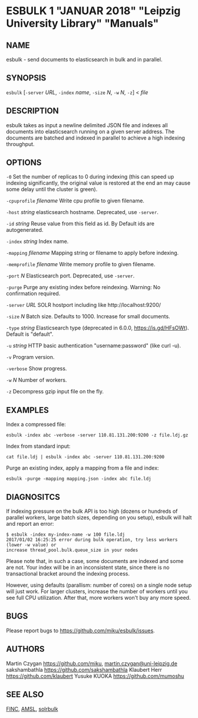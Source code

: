 ESBULK 1 "JANUAR 2018" "Leipzig University Library" "Manuals"
=============================================================

NAME
----

esbulk - send documents to elasticsearch in bulk and in parallel.

SYNOPSIS
--------

`esbulk` [`-server` *URL*, `-index` *name*, `-size` *N*, `-w` *N*, `-z`] < *file*

DESCRIPTION
-----------

esbulk takes as input a newline delimited JSON file and indexes all documents
into elasticsearch running on a given server address. The documents are batched and
indexed in parallel to achieve a high indexing throughput.

OPTIONS
-------

`-0`
  Set the number of replicas to 0 during indexing (this can speed up indexing significantly, the original value is restored at the end an may cause some delay until the cluster is green).

`-cpuprofile` *filename*
  Write cpu profile to given filename.

`-host` *string*
  elasticsearch hostname. Deprecated, use `-server`.

`-id` *string*
  Reuse value from this field as id. By Default ids are autogenerated.

`-index` *string*
  Index name.

`-mapping` *filename*
  Mapping string or filename to apply before indexing.

`-memprofile` *filename*
  Write memory profile to given filename.

`-port` *N*
  Elasticsearch port. Deprecated, use `-server`.

`-purge`
  Purge any existing index before reindexing. Warning: No confirmation required.

`-server` *URL*
  SOLR hostport including like http://localhost:9200/

`-size` *N*
  Batch size. Defaults to 1000. Increase for small documents.

`-type` *string*
  Elasticsearch type (deprecated in 6.0.0, https://is.gd/HFsOWt). Default is "default".

`-u` *string*
  HTTP basic authentication "username:password" (like curl -u).

`-v`
  Program version.

`-verbose`
  Show progress.

`-w` *N*
  Number of workers.

`-z`
  Decompress gzip input file on the fly.

EXAMPLES
--------

Index a compressed file:

  `esbulk -index abc -verbose -server 110.81.131.200:9200 -z file.ldj.gz`

Index from standard input:

  `cat file.ldj | esbulk -index abc -server 110.81.131.200:9200`

Purge an existing index, apply a mapping from a file and index:

  `esbulk -purge -mapping mapping.json -index abc file.ldj`

DIAGNOSITCS
-----------

If indexing pressure on the bulk API is too high (dozens or hundreds of
parallel workers, large batch sizes, depending on you setup), esbulk will halt
and report an error:

```
$ esbulk -index my-index-name -w 100 file.ldj
2017/01/02 16:25:25 error during bulk operation, try less workers (lower -w value) or
increase thread_pool.bulk.queue_size in your nodes
```

Please note that, in such a case, some documents are indexed and some are not.
Your index will be in an inconsistent state, since there is no transactional
bracket around the indexing process.

However, using defaults (parallism: number of cores) on a single node setup
will just work. For larger clusters, increase the number of workers until you
see full CPU utilization. After that, more workers won't buy any more speed.

BUGS
----

Please report bugs to https://github.com/miku/esbulk/issues.

AUTHORS
------

Martin Czygan <https://github.com/miku>, <martin.czygan@uni-leipzig.de>
sakshambathla <https://github.com/sakshambathla>
Klaubert Herr <https://github.com/klaubert>
Yusuke KUOKA <https://github.com/mumoshu>

SEE ALSO
--------

[FINC](https://finc.info), [AMSL](http://amsl.technology/), [solrbulk](https://github.com/miku/solrbulk)

